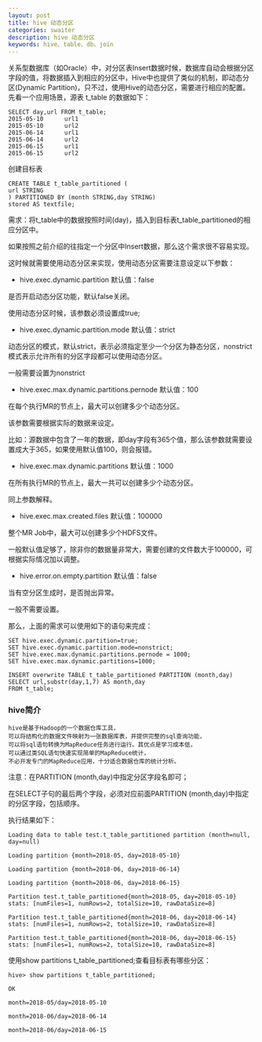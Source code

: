 ```yaml
---
layout: post
title: hive 动态分区
categories: swaiter
description: hive 动态分区
keywords: hive、table、db、join
---
```


关系型数据库（如Oracle）中，对分区表Insert数据时候，数据库自动会根据分区字段的值，将数据插入到相应的分区中，Hive中也提供了类似的机制，即动态分区(Dynamic Partition)，只不过，使用Hive的动态分区，需要进行相应的配置。
先看一个应用场景，源表 t_table 的数据如下：
```hql
SELECT day,url FROM t_table;
2015-05-10      url1
2015-05-10      url2
2015-06-14      url1
2015-06-14      url2
2015-06-15      url1
2015-06-15      url2
```
创建目标表

```hql
CREATE TABLE t_table_partitioned (
url STRING
) PARTITIONED BY (month STRING,day STRING) 
stored AS textfile;
```
需求：将t_table中的数据按照时间(day)，插入到目标表t_table_partitioned的相应分区中。

如果按照之前介绍的往指定一个分区中Insert数据，那么这个需求很不容易实现。

这时候就需要使用动态分区来实现，使用动态分区需要注意设定以下参数：
- hive.exec.dynamic.partition
默认值：false

是否开启动态分区功能，默认false关闭。

使用动态分区时候，该参数必须设置成true;

- hive.exec.dynamic.partition.mode
默认值：strict

动态分区的模式，默认strict，表示必须指定至少一个分区为静态分区，nonstrict模式表示允许所有的分区字段都可以使用动态分区。

一般需要设置为nonstrict

- hive.exec.max.dynamic.partitions.pernode
默认值：100

在每个执行MR的节点上，最大可以创建多少个动态分区。

该参数需要根据实际的数据来设定。

比如：源数据中包含了一年的数据，即day字段有365个值，那么该参数就需要设置成大于365，如果使用默认值100，则会报错。

- hive.exec.max.dynamic.partitions
默认值：1000

在所有执行MR的节点上，最大一共可以创建多少个动态分区。

同上参数解释。

- hive.exec.max.created.files
默认值：100000

整个MR Job中，最大可以创建多少个HDFS文件。

一般默认值足够了，除非你的数据量非常大，需要创建的文件数大于100000，可根据实际情况加以调整。

- hive.error.on.empty.partition
默认值：false

当有空分区生成时，是否抛出异常。

一般不需要设置。

那么，上面的需求可以使用如下的语句来完成：
```hql
SET hive.exec.dynamic.partition=true;  
SET hive.exec.dynamic.partition.mode=nonstrict; 
SET hive.exec.max.dynamic.partitions.pernode = 1000;
SET hive.exec.max.dynamic.partitions=1000;
 
INSERT overwrite TABLE t_table_partitioned PARTITION (month,day) 
SELECT url,substr(day,1,7) AS month,day 
FROM t_table;
```
### hive简介

```hql
hive是基于Hadoop的一个数据仓库工具，
可以将结构化的数据文件映射为一张数据库表，并提供完整的sql查询功能，
可以将sql语句转换为MapReduce任务进行运行。其优点是学习成本低，
可以通过类SQL语句快速实现简单的MapReduce统计，
不必开发专门的MapReduce应用，十分适合数据仓库的统计分析。
```
注意：在PARTITION (month,day)中指定分区字段名即可；

在SELECT子句的最后两个字段，必须对应前面PARTITION (month,day)中指定的分区字段，包括顺序。

执行结果如下：
```hql
Loading data to table test.t_table_partitioned partition (month=null, day=null)

Loading partition {month=2018-05, day=2018-05-10}

Loading partition {month=2018-06, day=2018-06-14}

Loading partition {month=2018-06, day=2018-06-15}

Partition test.t_table_partitioned{month=2018-05, day=2018-05-10} stats: [numFiles=1, numRows=2, totalSize=10, rawDataSize=8]

Partition test.t_table_partitioned{month=2018-06, day=2018-06-14} stats: [numFiles=1, numRows=2, totalSize=10, rawDataSize=8]

Partition test.t_table_partitioned{month=2018-06, day=2018-06-15} stats: [numFiles=1, numRows=2, totalSize=10, rawDataSize=8]
```
 

使用show partitions t_table_partitioned;查看目标表有哪些分区：
```hql
hive> show partitions t_table_partitioned;

OK

month=2018-05/day=2018-05-10

month=2018-06/day=2018-06-14

month=2018-06/day=2018-06-15
```

